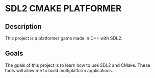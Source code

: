 # SDL2 CMAKE PLATFORMER

## Description

This project is a platformer game made in C++ with SDL2.

## Goals

The goals of this project is to learn how to use SDL2 and CMake. These tools will allow me to build multiplatform applications. 